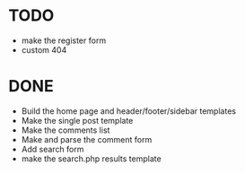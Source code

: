 TODO
====
* make the register form
* custom 404

DONE
====
* Build the home page and header/footer/sidebar templates
* Make the single post template
* Make the comments list 
* Make and parse the comment form
* Add search form
* make the search.php results template